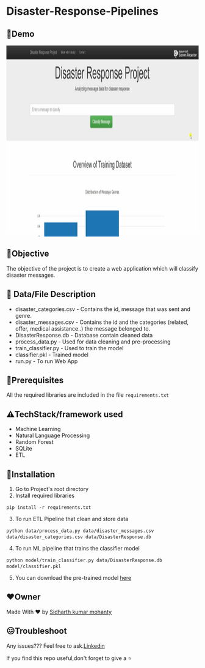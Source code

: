# Disaster-Response-Pipelines
## 📌**Demo**
<p align="center">
  <img src="App-demo-gif.gif"  width="900" height="500"/>
</p>


## 📌**Objective**
The objective of the project is to create a web application which will classify disaster messages.
## 📁 **Data/File Description**
- disaster_categories.csv - Contains the id, message that was sent and genre.
- disaster_messages.csv - Contains the id and the categories (related, offer, medical assistance..) the message belonged to.
- DisasterResponse.db - Database contain cleaned data
- process_data.py - Used for data cleaning and pre-processing
- train_classifier.py - Used to train the model
- classifier.pkl - Trained model
- run.py - To run Web App

## 🔑**Prerequisites**
All the required libraries are included in the file <code>requirements.txt</code>

## ⚠️**TechStack/framework used**
- Machine Learning
- Natural Language Processing
- Random Forest
- SQLite
- ETL
## 🚀Installation
1. Go to Project's root directory
2. Install required libraries
```
pip install -r requirements.txt
```
3. To run ETL Pipeline that clean and store data
```
python data/process_data.py data/disaster_messages.csv data/disaster_categories.csv data/DisasterResponse.db
```
4. To run ML pipeline that trains the classifier model
```
python model/train_classifier.py data/DisasterResponse.db model/classifier.pkl
```
5. You can download the pre-trained model [here](https://drive.google.com/file/d/1bedkXCUKFGuCZ_rXi7O1RZJCRDoWKXEC/view?usp=sharing)

## ❤️**Owner**
Made With ❤️ by [Sidharth kumar mohanty](www.linkedin.com/in/sidharth178)

## 😖Troubleshoot
Any issues??? Feel free to ask.[Linkedin](www.linkedin.com/in/sidharth178)

If you find this repo useful,don't forget to give a ⭐
